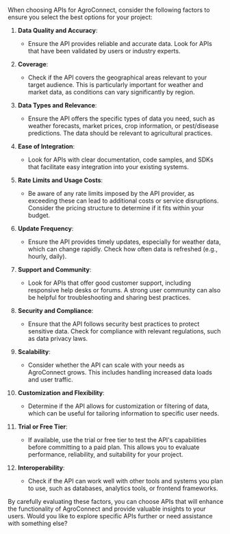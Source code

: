 When choosing APIs for AgroConnect, consider the following factors to ensure you select the best options for your project:

1. **Data Quality and Accuracy**:
   - Ensure the API provides reliable and accurate data. Look for APIs that have been validated by users or industry experts.

2. **Coverage**:
   - Check if the API covers the geographical areas relevant to your target audience. This is particularly important for weather and market data, as conditions can vary significantly by region.

3. **Data Types and Relevance**:
   - Ensure the API offers the specific types of data you need, such as weather forecasts, market prices, crop information, or pest/disease predictions. The data should be relevant to agricultural practices.

4. **Ease of Integration**:
   - Look for APIs with clear documentation, code samples, and SDKs that facilitate easy integration into your existing systems.

5. **Rate Limits and Usage Costs**:
   - Be aware of any rate limits imposed by the API provider, as exceeding these can lead to additional costs or service disruptions. Consider the pricing structure to determine if it fits within your budget.

6. **Update Frequency**:
   - Ensure the API provides timely updates, especially for weather data, which can change rapidly. Check how often data is refreshed (e.g., hourly, daily).

7. **Support and Community**:
   - Look for APIs that offer good customer support, including responsive help desks or forums. A strong user community can also be helpful for troubleshooting and sharing best practices.

8. **Security and Compliance**:
   - Ensure that the API follows security best practices to protect sensitive data. Check for compliance with relevant regulations, such as data privacy laws.

9. **Scalability**:
   - Consider whether the API can scale with your needs as AgroConnect grows. This includes handling increased data loads and user traffic.

10. **Customization and Flexibility**:
    - Determine if the API allows for customization or filtering of data, which can be useful for tailoring information to specific user needs.

11. **Trial or Free Tier**:
    - If available, use the trial or free tier to test the API's capabilities before committing to a paid plan. This allows you to evaluate performance, reliability, and suitability for your project.

12. **Interoperability**:
    - Check if the API can work well with other tools and systems you plan to use, such as databases, analytics tools, or frontend frameworks.

By carefully evaluating these factors, you can choose APIs that will enhance the functionality of AgroConnect and provide valuable insights to your users. Would you like to explore specific APIs further or need assistance with something else?